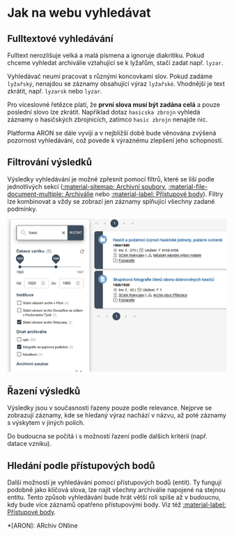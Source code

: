 ﻿# Jak na webu vyhledávat

## Fulltextové vyhledávání

Fulltext nerozlišuje velká a malá písmena a ignoruje diakritiku. Pokud chceme vyhledat archiválie vztahující se k lyžařům, stačí zadat např. `lyzar`.

Vyhledávač neumí pracovat s různými koncovkami slov. Pokud zadáme `lyžařský`, nenajdou se záznamy obsahující výraz `lyžařské`. Vhodnější je text zkrátit, např. `lyzarsk` nebo `lyzar`.

Pro víceslovné řetězce platí, že **první slova musí být zadána celá** a pouze poslední slovo lze zkrátit. Například dotaz `hasicska zbrojn` vyhledá záznamy o hasičských zbrojnicích, zatímco `hasic zbrojn` nenajde nic.

Platforma ARON se dále vyvíjí a v nejbližší době bude věnována zvýšená pozornost vyhledávání, což povede k výraznému zlepšení jeho schopností.
 
## Filtrování výsledků

Výsledky vyhledávání je možné zpřesnit pomocí filtrů, které se liší podle jednotlivých sekcí 
([:material-sitemap: Archivní soubory](../sections/section-fund.md), [:material-file-document-multiple: Archiválie](../sections/section-archdesc.md) nebo [:material-label: Přístupové body](../sections/section-entity.md)). 
Filtry lze kombinovat a vždy se zobrazí jen záznamy splňující všechny zadané podmínky.

![Ukázka filtrování výsledků](./img/search-filter.png)

## Řazení výsledků

Výsledky jsou v současnosti řazeny pouze podle relevance. Nejprve se zobrazují záznamy, kde se hledaný výraz nachází v názvu, až poté záznamy s&nbsp;výskytem v&nbsp;jiných polích.

Do budoucna se počítá i s možností řazení podle dalších kritérií (např. datace vzniku).

## Hledání podle přístupových bodů

Další možností je vyhledávání pomocí přístupových bodů (entit). Ty fungují podobně jako klíčová slova, lze najít všechny archiválie napojené na stejnou entitu. Tento způsob vyhledávání bude hrát větší roli spíše až v budoucnu, kdy bude více záznamů opatřeno přístupovými body. Viz též [:material-label: Přístupové body](../sections/section-entity.md).

*[ARON]: ARchiv ONline